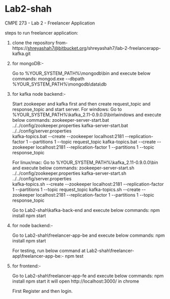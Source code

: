 # Lab2-shah
CMPE 273 - Lab 2 - Freelancer Application

steps to run freelancer application:

1. clone the repository from- https://shreyashah7@bitbucket.org/shreyashah7/lab-2-freelancerapp-kafka.git

2. for mongoDB:-
	
	Go to %YOUR_SYSTEM_PATH%\mongodb\bin and execute below commands:
		mongod.exe --dbpath %YOUR_SYSTEM_PATH%\mongodb\data\db

3. for kafka node backend:- 
	
	Start zookeeper and kafka first and then create request_topic and response_topic and start server. 
	For windows:
		Go to %YOUR_SYSTEM_PATH%\kafka_2.11-0.9.0.0\bin\windows and execute below commands:
			zookeeper-server-start.bat ../../config/zookeeper.properties
			kafka-server-start.bat ../../config/server.properties	
			kafka-topics.bat --create --zookeeper localhost:2181 --replication-factor 1 --partitions 1 --topic request_topic
			kafka-topics.bat --create --zookeeper localhost:2181 --replication-factor 1 --partitions 1 --topic response_topic
	
	For linux/mac:
		Go to %YOUR_SYSTEM_PATH%\kafka_2.11-0.9.0.0\bin and execute below commands:
			zookeeper-server-start.sh ../../config/zookeeper.properties
			kafka-server-start.sh ../../config/server.properties	
			kafka-topics.sh --create --zookeeper localhost:2181 --replication-factor 1 --partitions 1 --topic request_topic
			kafka-topics.sh --create --zookeeper localhost:2181 --replication-factor 1 --partitions 1 --topic response_topic
		
	Go to Lab2-shah\kafka-back-end and execute below commands:
		npm install
		npm start

4. for node backend:- 
		
	Go to Lab2-shah\freelancer-app-be and execute below commands:
		npm install
		npm start
	
	For testing, run below command at Lab2-shah\freelancer-app\freelancer-app-be:-
		npm test
	
5. for frontend:- 
	
	Go to Lab2-shah\freelancer-app-fe and execute below commands:
		npm install
		npm start
	it will open http://localhost:3000/ in chrome
	
	First Register and then login.